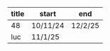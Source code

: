| title | start    | end     |
| ----- | -------- | ------- |
| 48    | 10/11/24 | 12/2/25 |
| luc   | 11/1/25  |         |
